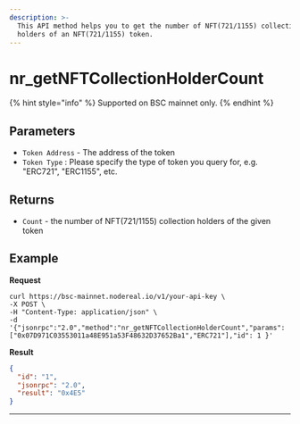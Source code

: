 ```yaml
---
description: >-
  This API method helps you to get the number of NFT(721/1155) collection
  holders of an NFT(721/1155) token.
---
```


# nr\_getNFTCollectionHolderCount

{% hint style="info" %}
Supported on BSC mainnet only.
{% endhint %}

## Parameters

* `Token Address` - The address of the token
* `Token Type` : Please specify the type of token you query for, e.g. "ERC721", "ERC1155", etc.

## Returns

* `Count` - the number of NFT(721/1155) collection holders of the given token

## Example

**Request**

```
curl https://bsc-mainnet.nodereal.io/v1/your-api-key \
-X POST \
-H "Content-Type: application/json" \
-d '{"jsonrpc":"2.0","method":"nr_getNFTCollectionHolderCount","params":["0x07D971C03553011a48E951a53F48632D37652Ba1","ERC721"],"id": 1 }'
```

**Result**

```json
{
  "id": "1",
  "jsonrpc": "2.0",
  "result": "0x4E5"
}
```

****


